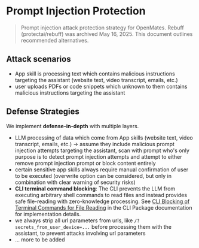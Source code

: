 # Prompt Injection Protection

> Prompt injection attack protection strategy for OpenMates. Rebuff (protectai/rebuff) was archived May 16, 2025. This document outlines recommended alternatives.

## Attack scenarios

- App skill is processing text which contains malicious instructions targeting the assistant (website text, video transcript, emails, etc.)
- user uploads PDFs or code snippets which unknown to them contains malicious instructions targeting the assistant

## Defense Strategies

We implement **defense-in-depth** with multiple layers.

- LLM processing of data which come from App skills (website text, video transcript, emails, etc.) -> assume they include malicious prompt injection attempts targeting the assistant, scan with prompt who's only purpose is to detect prompt injection attempts and attempt to either remove prompt injection prompt or block content entirely
- certain sensitive app skills always require manual confirmation of user to be executed (overwrite option can be considered, but only in combination with clear warning of security risks)
- **CLI terminal command blocking**: The CLI prevents the LLM from executing arbitrary shell commands to read files and instead provides safe file-reading with zero-knowledge processing. See [CLI Blocking of Terminal Commands for File Reading](./cli_package.md#-security-principles) in the CLI Package documentation for implementation details.
- we always strip all url parameters from urls, like `/?secrets_from_user_device=...` before processing them with the assistant, to prevent attacks involving url parameters
- ... more to be added
